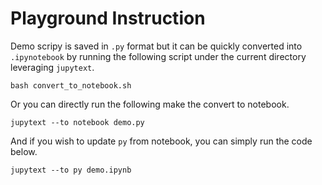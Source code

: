 # Playground Instruction

Demo scripy is saved in `.py` format but it can be quickly converted into
`.ipynotebook` by running the following script under the current directory
leveraging `jupytext`.

```
bash convert_to_notebook.sh
```

Or you can directly run the following make the convert to notebook.

```
jupytext --to notebook demo.py
```

And if you wish to update `py` from notebook, you can simply run the code below.

```
jupytext --to py demo.ipynb
```
